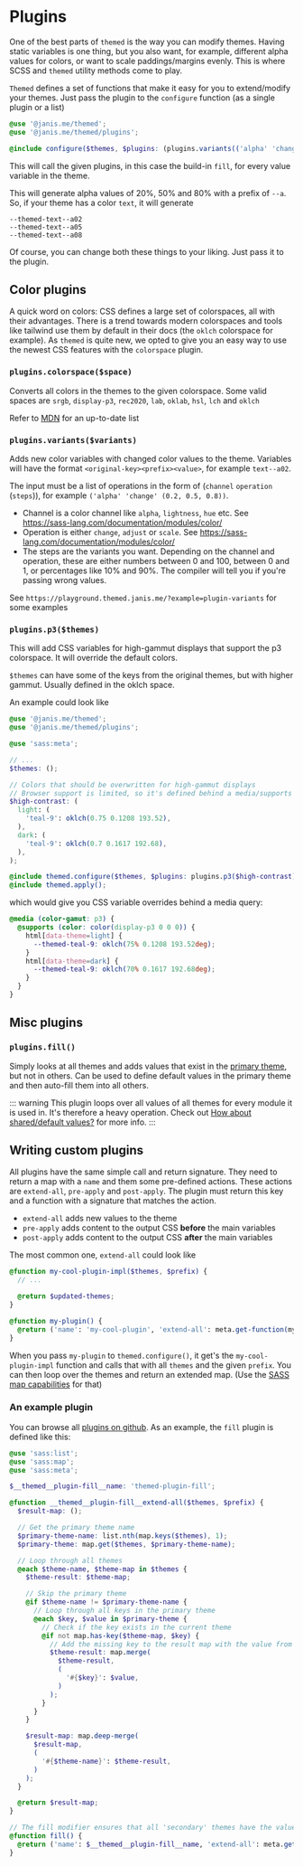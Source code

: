 # Plugins

One of the best parts of `themed` is the way you can modify themes. Having static variables is one thing, but you also want, for example, different alpha values for colors, or want to scale paddings/margins evenly.
This is where SCSS and `themed` utility methods come to play.

`Themed` defines a set of functions that make it easy for you to extend/modify your themes. Just pass the plugin to the `configure` function (as a single plugin or a list)

```scss
@use '@janis.me/themed';
@use '@janis.me/themed/plugins';

@include configure($themes, $plugins: (plugins.variants(('alpha' 'change' (0.2, 0.5, 0.8)))));
```

This will call the given plugins, in this case the build-in `fill`, for every value variable in the theme.

This will generate alpha values of 20%, 50% and 80% with a prefix of `--a`. So, if your theme has a color `text`, it will generate

```text
--themed-text--a02
--themed-text--a05
--themed-text--a08
```

Of course, you can change both these things to your liking. Just pass it to the plugin.

## Color plugins

A quick word on colors: CSS defines a large set of colorspaces, all with their advantages. There is a trend towards modern colorspaces and tools like tailwind use them by default in their docs (the `oklch` colorspace for example).
As `themed` is quite new, we opted to give you an easy way to use the newest CSS features with the `colorspace` plugin.

### `plugins.colorspace($space)`

Converts all colors in the themes to the given colorspace. Some valid spaces are `srgb`, `display-p3`, `rec2020`, `lab`, `oklab`, `hsl`, `lch` and `oklch`

Refer to [MDN](https://developer.mozilla.org/en-US/docs/Glossary/Color_space#named_color_spaces) for an up-to-date list

### `plugins.variants($variants)`

Adds new color variables with changed color values to the theme. Variables will have the format `<original-key><prefix><value>`, for example `text--a02`.

The input must be a list of operations in the form of (`channel` `operation` (`steps`)), for example `('alpha' 'change' (0.2, 0.5, 0.8))`.

- Channel is a color channel like `alpha`, `lightness`, `hue` etc. See https://sass-lang.com/documentation/modules/color/
- Operation is either `change`, `adjust` or `scale`. See https://sass-lang.com/documentation/modules/color/
- The steps are the variants you want. Depending on the channel and operation, these are either numbers between 0 and 100, between 0 and 1, or percentages like 10% and 90%.
  The compiler will tell you if you're passing wrong values.

See `https://playground.themed.janis.me/?example=plugin-variants` for some examples

### `plugins.p3($themes)`

This will add CSS variables for high-gammut displays that support the p3 colorspace. It will override the default colors.

`$themes` can have some of the keys from the original themes, but with higher gammut. Usually defined in the oklch space.

An example could look like

```scss
@use '@janis.me/themed';
@use '@janis.me/themed/plugins';

@use 'sass:meta';

// ...
$themes: ();

// Colors that should be overwritten for high-gammut displays
// Browser support is limited, so it's defined behind a media/supports query
$high-contrast: (
  light: (
    'teal-9': oklch(0.75 0.1208 193.52),
  ),
  dark: (
    'teal-9': oklch(0.7 0.1617 192.68),
  ),
);

@include themed.configure($themes, $plugins: plugins.p3($high-contrast));
@include themed.apply();
```

which would give you CSS variable overrides behind a media query:

```CSS
@media (color-gamut: p3) {
  @supports (color: color(display-p3 0 0 0)) {
    html[data-theme=light] {
      --themed-teal-9: oklch(75% 0.1208 193.52deg);
    }
    html[data-theme=dark] {
      --themed-teal-9: oklch(70% 0.1617 192.68deg);
    }
  }
}
```

## Misc plugins

### `plugins.fill()`

Simply looks at all themes and adds values that exist in the [primary theme](/guide/defining-themes#the-primary-theme), but not in others. Can be used to define default values in the primary theme and then auto-fill them into all others.

::: warning
This plugin loops over all values of all themes for every module it is used in. It's therefore a heavy operation. Check out [How about shared/default values?](/guide/defining-themes#how-about-shared-default-values) for more info.
:::

## Writing custom plugins

All plugins have the same simple call and return signature. They need to return a map with a `name` and them some pre-defined actions. These actions are
`extend-all`, `pre-apply` and `post-apply`. The plugin must return this key and a function with a signature that matches the action.

- `extend-all` adds new values to the theme
- `pre-apply` adds content to the output CSS **before** the main variables
- `post-apply` adds content to the output CSS **after** the main variables

The most common one, `extend-all` could look like

```scss
@function my-cool-plugin-impl($themes, $prefix) {
  // ...

  @return $updated-themes;
}

@function my-plugin() {
  @return ('name': 'my-cool-plugin', 'extend-all': meta.get-function(my-cool-plugin-impl));
}
```

When you pass `my-plugin` to `themed.configure()`, it get's the `my-cool-plugin-impl` function and calls that with all `themes` and the given `prefix`. You can then loop over the themes and return an extended map.
(Use the [SASS map capabilities](https://sass-lang.com/documentation/modules/map/) for that)

### An example plugin

You can browse all [plugins on github](https://github.com/janis-me/themed/tree/main/packages/themed/src/scss/plugins). As an example, the `fill` plugin is defined like this:

```scss
@use 'sass:list';
@use 'sass:map';
@use 'sass:meta';

$__themed__plugin-fill__name: 'themed-plugin-fill';

@function __themed__plugin-fill__extend-all($themes, $prefix) {
  $result-map: ();

  // Get the primary theme name
  $primary-theme-name: list.nth(map.keys($themes), 1);
  $primary-theme: map.get($themes, $primary-theme-name);

  // Loop through all themes
  @each $theme-name, $theme-map in $themes {
    $theme-result: $theme-map;

    // Skip the primary theme
    @if $theme-name != $primary-theme-name {
      // Loop through all keys in the primary theme
      @each $key, $value in $primary-theme {
        // Check if the key exists in the current theme
        @if not map.has-key($theme-map, $key) {
          // Add the missing key to the result map with the value from the primary theme
          $theme-result: map.merge(
            $theme-result,
            (
              '#{$key}': $value,
            )
          );
        }
      }
    }

    $result-map: map.deep-merge(
      $result-map,
      (
        '#{$theme-name}': $theme-result,
      )
    );
  }

  @return $result-map;
}

// The fill modifier ensures that all 'secondary' themes have the values of the 'primary' theme by copying missing values
@function fill() {
  @return ('name': $__themed__plugin-fill__name, 'extend-all': meta.get-function(__themed__plugin-fill__extend-all));
}
```
